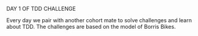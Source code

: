 DAY 1 OF TDD CHALLENGE

Every day we pair with another cohort mate to solve challenges and learn about TDD. The challenges are based on the model of Borris Bikes.
